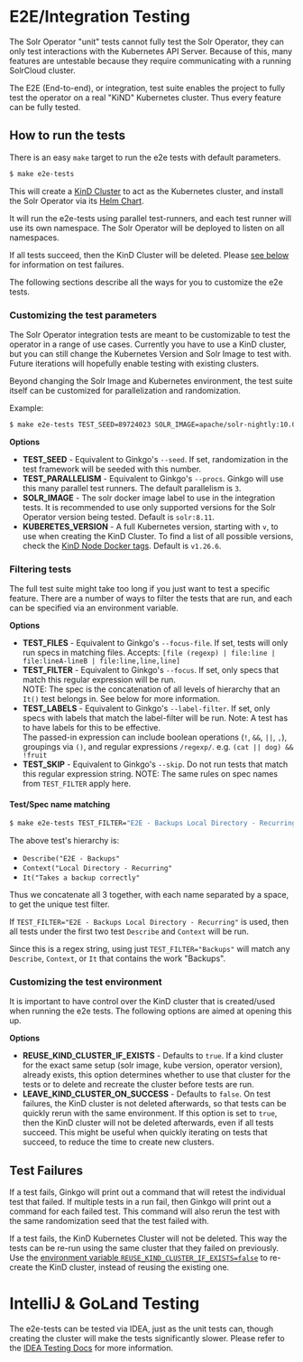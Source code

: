 # E2E/Integration Testing

The Solr Operator "unit" tests cannot fully test the Solr Operator, they can only test interactions with the Kubernetes API Server.
Because of this, many features are untestable because they require communicating with a running SolrCloud cluster.

The E2E (End-to-end), or integration, test suite enables the project to fully test the operator on a real "KiND" Kubernetes cluster.
Thus every feature can be fully tested.

## How to run the tests

There is an easy `make` target to run the e2e tests with default parameters.

```bash
$ make e2e-tests
```

This will create a [KinD Cluster](https://kind.sigs.k8s.io/) to act as the Kubernetes cluster,
and install the Solr Operator via its [Helm Chart](../helm/solr-operator).

It will run the e2e-tests using parallel test-runners, and each test runner will use its own namespace.
The Solr Operator will be deployed to listen on all namespaces.

If all tests succeed, then the KinD Cluster will be deleted.
Please [see below](#test-failures) for information on test failures.

The following sections describe all the ways for you to customize the e2e tests.

### Customizing the test parameters

The Solr Operator integration tests are meant to be customizable to test the operator in a range of use cases.
Currently you have to use a KinD cluster, but you can still change the Kubernetes Version and Solr Image to test with.
Future iterations will hopefully enable testing with existing clusters.

Beyond changing the Solr Image and Kubernetes environment, the test suite itself can be customized
for parallelization and randomization.

Example:
```bash
$ make e2e-tests TEST_SEED=89724023 SOLR_IMAGE=apache/solr-nightly:10.0.0-SNAPSHOT KUBERNETES_VERSION=v1.26.4
```

**Options**
- **TEST_SEED** - Equivalent to Ginkgo's `--seed`.
  If set, randomization in the test framework will be seeded with this number.
- **TEST_PARALLELISM** - Equivalent to Ginkgo's `--procs`.
  Ginkgo will use this many parallel test runners.
  The default parallelism is `3`.
- **SOLR_IMAGE** - The solr docker image label to use in the integration tests.
  It is recommended to use only supported versions for the Solr Operator version being tested.
  Default is `solr:8.11`.
- **KUBERETES_VERSION** - A full Kubernetes version, starting with `v`, to use when creating the KinD Cluster.
  To find a list of all possible versions, check the [KinD Node Docker tags](https://hub.docker.com/r/kindest/node/tags).
  Default is `v1.26.6`.

### Filtering tests

The full test suite might take too long if you just want to test a specific feature.
There are a number of ways to filter the tests that are run, and each can be specified via an environment variable.

**Options**
- **TEST_FILES** - Equivalent to Ginkgo's `--focus-file`.
  If set, tests will only run specs in matching files.
  Accepts: `[file (regexp) | file:line | file:lineA-lineB | file:line,line,line]`
- **TEST_FILTER** - Equivalent to Ginkgo's `--focus`.
  If set, only specs that match this regular expression will be run.  
  NOTE: The spec is the concatenation of all levels of hierarchy that an `It()` test belongs in.
  See below for more information.
- **TEST_LABELS** - Equivalent to Ginkgo's `--label-filter`.
  If set, only specs with labels that match the label-filter will be run.
  Note: A test has to have labels for this to be effective.  
  The passed-in expression can include boolean operations (`!`, `&&`, `||`, `,`),
  groupings via `()`, and regular expressions `/regexp/`.  e.g. `(cat || dog) && !fruit`
- **TEST_SKIP** - Equivalent to Ginkgo's `--skip`.
  Do not run tests that match this regular expression string.
  NOTE: The same rules on spec names from `TEST_FILTER` apply here.

#### Test/Spec name matching

```bash
$ make e2e-tests TEST_FILTER="E2E - Backups Local Directory - Recurring Takes a backup correctly"
```

The above test's hierarchy is:
- `Describe("E2E - Backups"`
- `Context("Local Directory - Recurring"`
- `It("Takes a backup correctly"`

Thus we concatenate all 3 together, with each name separated by a space, to get the unique test filter.

If `TEST_FILTER="E2E - Backups Local Directory - Recurring"` is used, then
all tests under the first two test `Describe` and `Context` will be run.

Since this is a regex string, using just `TEST_FILTER="Backups"` will match any `Describe`, `Context`, or `It`
that contains the work "Backups".

### Customizing the test environment

It is important to have control over the KinD cluster that is created/used when running the e2e tests.
The following options are aimed at opening this up.

**Options**
- **REUSE_KIND_CLUSTER_IF_EXISTS** - Defaults to `true`.
  If a kind cluster for the exact same setup (solr image, kube version, operator version),
  already exists, this option determines whether to use that cluster for the tests or to delete and recreate
  the cluster before tests are run.
- **LEAVE_KIND_CLUSTER_ON_SUCCESS** - Defaults to `false`.
  On test failures, the KinD cluster is not deleted afterwards, so that tests can be quickly rerun with the same environment.
  If this option is set to `true`, then the KinD cluster will not be deleted afterwards, even if all tests succeed.
  This might be useful when quickly iterating on tests that succeed, to reduce the time to create new clusters.

## Test Failures

If a test fails, Ginkgo will print out a command that will retest the individual test that failed.
If multiple tests in a run fail, then Ginkgo will print out a command for each failed test.
This command will also rerun the test with the same randomization seed that the test failed with.

If a test fails, the KinD Kubernetes Cluster will not be deleted.
This way the tests can be re-run using the same cluster that they failed on previously.
Use the [environment variable `REUSE_KIND_CLUSTER_IF_EXISTS=false`](#customizing-the-test-environment) to re-create the KinD cluster,
instead of reusing the existing one.

# IntelliJ & GoLand Testing

The e2e-tests can be tested via IDEA, just as the unit tests can,
though creating the cluster will make the tests significantly slower.
Please refer to the [IDEA Testing Docs](idea-tests.md) for more information.
